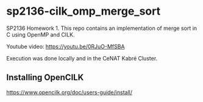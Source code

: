 # sp2136-cilk_omp_merge_sort
SP2136 Homework 1. This repo contains an implementation of merge sort in C using OpenMP and CILK.

Youtube video: https://youtu.be/0RJuO-MfSBA

Execution was done locally and in the CeNAT Kabré Cluster.

## Installing OpenCILK
https://www.opencilk.org/doc/users-guide/install/
